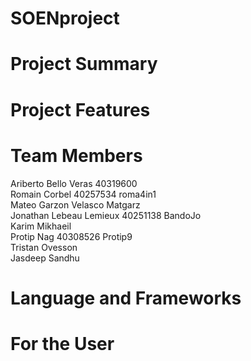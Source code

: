 # SOENproject

# Project Summary

# Project Features 

# Team Members
Ariberto Bello Veras 40319600<br>
Romain Corbel 40257534 roma4in1<br>
Mateo Garzon Velasco Matgarz<br>
Jonathan Lebeau Lemieux 40251138 BandoJo<br>
Karim Mikhaeil<br>
Protip Nag 40308526 Protip9<br>
Tristan Ovesson<br>
Jasdeep Sandhu<br>

# Language and Frameworks

# For the User

